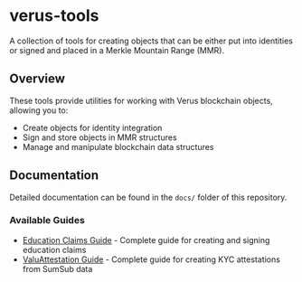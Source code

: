 # verus-tools

A collection of tools for creating objects that can be either put into identities or signed and placed in a Merkle Mountain Range (MMR).

## Overview

These tools provide utilities for working with Verus blockchain objects, allowing you to:
- Create objects for identity integration
- Sign and store objects in MMR structures
- Manage and manipulate blockchain data structures

## Documentation

Detailed documentation can be found in the `docs/` folder of this repository.

### Available Guides

- [Education Claims Guide](docs/education-claims.md) - Complete guide for creating and signing education claims
- [ValuAttestation Guide](docs/valu-attestation.md) - Complete guide for creating KYC attestations from SumSub data
